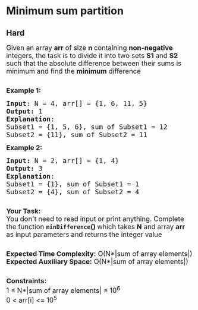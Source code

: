 # Minimum sum partition
## Hard
<div class="problems_problem_content__Xm_eO" style="user-select: auto;"><p style="user-select: auto;"><span style="font-size: 18px; user-select: auto;">Given an array&nbsp;<strong style="user-select: auto;">arr</strong> of size <strong style="user-select: auto;">n&nbsp;</strong>containing <strong style="user-select: auto;">non-negative </strong>integers, the task is to divide it into two sets <strong style="user-select: auto;">S1</strong> and <strong style="user-select: auto;">S2</strong> such that the absolute difference between their sums is minimum and find the <strong style="user-select: auto;">minimum</strong> difference</span></p>

<p style="user-select: auto;"><br style="user-select: auto;">
<span style="font-size: 18px; user-select: auto;"><strong style="user-select: auto;">Example 1:</strong></span></p>

<pre style="position: relative; user-select: auto;"><span style="font-size: 18px; user-select: auto;"><strong style="user-select: auto;">Input</strong>: N = 4, arr[] = {1, 6, 11, 5}</span> <span style="font-size: 18px; user-select: auto;">
<strong style="user-select: auto;">Output:</strong> 1
<strong style="user-select: auto;">Explanation</strong>: </span>
<span style="font-size: 18px; user-select: auto;">Subset1 = {1, 5, 6}, sum of Subset1 = 12 
Subset2 = {11}, sum of Subset2 = 11  </span> <div class="open_grepper_editor" title="Edit &amp; Save To Grepper" style="user-select: auto;"></div></pre>

<div style="user-select: auto;"><span style="font-size: 18px; user-select: auto;"><strong style="user-select: auto;">Example 2:</strong></span></div>

<pre style="position: relative; user-select: auto;"><span style="font-size: 18px; user-select: auto;"><strong style="user-select: auto;">Input: </strong>N = 2, arr[] = {1, 4}
<strong style="user-select: auto;">Output: </strong>3
<strong style="user-select: auto;">Explanation</strong>: 
Subset1 = {1}, sum of Subset1 = 1
Subset2 = {4}, sum of Subset2 = 4</span><div class="open_grepper_editor" title="Edit &amp; Save To Grepper" style="user-select: auto;"></div></pre>

<p style="user-select: auto;"><br style="user-select: auto;">
<span style="font-size: 18px; user-select: auto;"><strong style="user-select: auto;">Your Task:&nbsp;&nbsp;</strong><br style="user-select: auto;">
You don't need to read input or print anything. Complete the function <strong style="user-select: auto;"><code style="user-select: auto;">minDifference</code>()&nbsp;</strong>which takes <strong style="user-select: auto;">N</strong> and array <strong style="user-select: auto;">arr </strong>as input parameters and returns the integer value</span></p>

<p style="user-select: auto;"><br style="user-select: auto;">
<span style="font-size: 18px; user-select: auto;"><strong style="user-select: auto;">Expected Time Complexity:</strong> O(N*|sum of array elements|)<br style="user-select: auto;">
<strong style="user-select: auto;">Expected Auxiliary Space:</strong> O(N*|sum of array elements|)</span></p>

<p style="user-select: auto;"><br style="user-select: auto;">
<span style="font-size: 18px; user-select: auto;"><strong style="user-select: auto;">Constraints:</strong><br style="user-select: auto;">
1 ≤&nbsp;N*|sum of array elements| ≤ 10<sup style="user-select: auto;">6</sup><br style="user-select: auto;">
0 &lt; arr[i] &lt;= 10<sup style="user-select: auto;">5</sup></span></p>
</div>